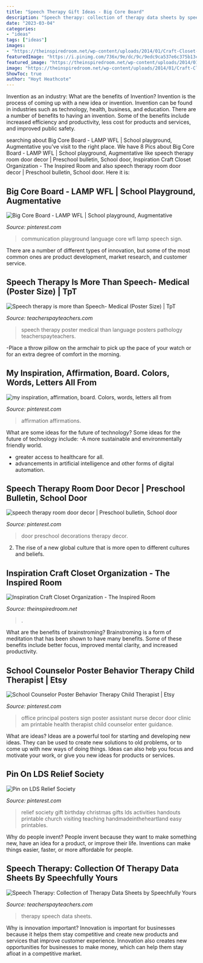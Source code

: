 ```yaml
---
title: "Speech Therapy Gift Ideas - Big Core Board"
description: "Speech therapy: collection of therapy data sheets by speechfully yours"
date: "2023-03-04"
categories:
- "ideas"
tags: ["ideas"]
images:
- "https://theinspiredroom.net/wp-content/uploads/2014/01/Craft-Closet-Organization.jpg"
featuredImage: "https://i.pinimg.com/736x/9e/dc/9c/9edc9ca537e6c375b13ccea0ac762595.jpg"
featured_image: "https://theinspiredroom.net/wp-content/uploads/2014/01/Craft-Closet-Organization.jpg"
image: "https://theinspiredroom.net/wp-content/uploads/2014/01/Craft-Closet-Organization.jpg"
ShowToc: true
author: "Hoyt Heathcote"
---
```



Invention as an industry: What are the benefits of Invention?
Invention is the process of coming up with a new idea or invention. Invention can be found in industries such as technology, health, business, and education. There are a number of benefits to having an invention. Some of the benefits include increased efficiency and productivity, less cost for products and services, and improved public safety.

	

		
searching about Big Core Board - LAMP WFL | School playground, Augmentative you've visit to the right place. We have 8 Pics about Big Core Board - LAMP WFL | School playground, Augmentative like speech therapy room door decor | Preschool bulletin, School door, Inspiration Craft Closet Organization - The Inspired Room and also speech therapy room door decor | Preschool bulletin, School door. Here it is:
		
    
## Big Core Board - LAMP WFL | School Playground, Augmentative

<img loading=lazy src="https://i.pinimg.com/736x/9e/dc/9c/9edc9ca537e6c375b13ccea0ac762595.jpg" onerror="this.onerror=null;this.src='https://tse2.mm.bing.net/th?id=OIP.uFj34S-dlvqK9IN0YUEVzAHaJ4&amp;pid=15.1';" alt="Big Core Board - LAMP WFL | School playground, Augmentative">

_Source: pinterest.com_

>communication playground language core wfl lamp speech sign. 

	

There are a number of different types of innovation, but some of the most common ones are product development, market research, and customer service.

    
## Speech Therapy Is More Than Speech- Medical (Poster Size) | TpT

<img loading=lazy src="https://ecdn.teacherspayteachers.com/thumbitem/Speech-therapy-is-more-than-Speech-2549214-1525098260/original-2549214-1.jpg" onerror="this.onerror=null;this.src='https://tse3.mm.bing.net/th?id=OIP.q7XjbCF0ZKUPxhlowf0UbwAAAA&amp;pid=15.1';" alt="Speech therapy is more than Speech- Medical (Poster Size) | TpT">

_Source: teacherspayteachers.com_

>speech therapy poster medical than language posters pathology teacherspayteachers. 

	

-Place a throw pillow on the armchair to pick up the pace of your watch or for an extra degree of comfort in the morning.

    
## My Inspiration, Affirmation, Board. Colors, Words, Letters All From

<img loading=lazy src="https://i.pinimg.com/736x/71/82/d2/7182d2c947a3da6587bb995de346fb25.jpg" onerror="this.onerror=null;this.src='https://tse1.mm.bing.net/th?id=OIP.VXt7RQsIR49aGWxZ-o9WygHaJ3&amp;pid=15.1';" alt="my inspiration, affirmation, board. Colors, words, letters all from">

_Source: pinterest.com_

>affirmation affirmations. 

	

What are some ideas for the future of technology?
Some ideas for the future of technology include: 
-A more sustainable and environmentally friendly world. 
- greater access to healthcare for all. 
- advancements in artificial intelligence and other forms of digital automation.

    
## Speech Therapy Room Door Decor | Preschool Bulletin, School Door

<img loading=lazy src="https://i.pinimg.com/736x/30/8f/ea/308fead927b9363c71c57369b7e03d5f.jpg" onerror="this.onerror=null;this.src='https://tse1.mm.bing.net/th?id=OIP.adU5hm9s39Us1g5DBBwx8QHaJ3&amp;pid=15.1';" alt="speech therapy room door decor | Preschool bulletin, School door">

_Source: pinterest.com_

>door preschool decorations therapy decor. 

	

2. The rise of a new global culture that is more open to different cultures and beliefs. 

    
## Inspiration Craft Closet Organization - The Inspired Room

<img loading=lazy src="https://theinspiredroom.net/wp-content/uploads/2014/01/Craft-Closet-Organization.jpg" onerror="this.onerror=null;this.src='https://tse3.mm.bing.net/th?id=OIP.PBkzfdgyF0UVCoLFAmvl4wHaJ3&amp;pid=15.1';" alt="Inspiration Craft Closet Organization - The Inspired Room">

_Source: theinspiredroom.net_

>. 

	

What are the benefits of brainstroming?
Brainstroming is a form of meditation that has been shown to have many benefits. Some of these benefits include better focus, improved mental clarity, and increased productivity.

    
## School Counselor Poster Behavior Therapy Child Therapist | Etsy

<img loading=lazy src="https://i.pinimg.com/736x/9b/2b/03/9b2b03e19a9bb981009e0c5fd83174f3.jpg" onerror="this.onerror=null;this.src='https://tse1.mm.bing.net/th?id=OIP.vO9ZRohOi9IwTFogKuN4twHaF4&amp;pid=15.1';" alt="School Counselor Poster Behavior Therapy Child Therapist | Etsy">

_Source: pinterest.com_

>office principal posters sign poster assistant nurse decor door clinic am printable health therapist child counselor enter guidance. 

	

What are ideas?
Ideas are a powerful tool for starting and developing new ideas. They can be used to create new solutions to old problems, or to come up with new ways of doing things. Ideas can also help you focus and motivate your work, or give you new ideas for products or services.

    
## Pin On LDS Relief Society

<img loading=lazy src="https://i.pinimg.com/736x/22/61/28/2261281040997f2da3223f7e3ed535be--relief-society-gifts-relief-society-birthday-ideas-gift.jpg" onerror="this.onerror=null;this.src='https://tse2.mm.bing.net/th?id=OIP.VuSH8hLtMPU8eEpoEtveFgHaLH&amp;pid=15.1';" alt="Pin on LDS Relief Society">

_Source: pinterest.com_

>relief society gift birthday christmas gifts lds activities handouts printable church visiting teaching handmadeintheheartland easy printables. 

	

Why do people invent?
People invent because they want to make something new, have an idea for a product, or improve their life. Inventions can make things easier, faster, or more affordable for people.

    
## Speech Therapy: Collection Of Therapy Data Sheets By Speechfully Yours

<img loading=lazy src="https://ecdn.teacherspayteachers.com/thumbitem/Speech-Therapy-Collection-of-Therapy-Data-Sheets-1456790480/original-492287-2.jpg" onerror="this.onerror=null;this.src='https://tse3.mm.bing.net/th?id=OIP._kFwlnHX-wLiZbBUbFdgBwAAAA&amp;pid=15.1';" alt="Speech Therapy: Collection of Therapy Data Sheets by Speechfully Yours">

_Source: teacherspayteachers.com_

>therapy speech data sheets. 

	

Why is innovation important?
Innovation is important for businesses because it helps them stay competitive and create new products and services that improve customer experience. Innovation also creates new opportunities for businesses to make money, which can help them stay afloat in a competitive market.

